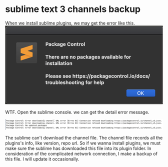 # sublime text 3 channels backup


When we install sublime plugins, we may get the error like this.
![error](error.png)

WTF. Open the sublime console. we can get the detail error message. 

![error detail](error_detail.png)

The sublime can't download the channel file. The channel file records 
all the plugins's info, like version, repo url. So if we wanna install 
plugins, we must make sure the sublime has downloaded this file into its 
plugin folder. In consideration of the complicated network connection, I 
make a backup of this file. I will update it occasionally.
